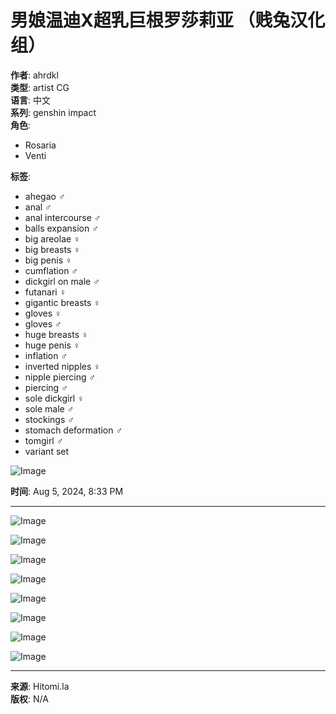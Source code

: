 # 男娘温迪X超乳巨根罗莎莉亚 （贱兔汉化组）

**作者**: ahrdkl  
**类型**: artist CG  
**语言**: 中文  
**系列**: genshin impact  
**角色**:  
- Rosaria  
- Venti  

**标签**:  
- ahegao ♂  
- anal ♂  
- anal intercourse ♂  
- balls expansion ♂  
- big areolae ♀  
- big breasts ♀  
- big penis ♀  
- cumflation ♂  
- dickgirl on male ♂  
- futanari ♀  
- gigantic breasts ♀  
- gloves ♀  
- gloves ♂  
- huge breasts ♀  
- huge penis ♀  
- inflation ♂  
- inverted nipples ♀  
- nipple piercing ♂  
- piercing ♂  
- sole dickgirl ♀  
- sole male ♂  
- stockings ♂  
- stomach deformation ♂  
- tomgirl ♂  
- variant set  

![Image](https://atn.hitomi.la/webpbigtn/6/62/33f802ed9074a834dae4f2a210ee5423c5192910d05488cc4ffc9a2c461d1626.webp)

**时间**: Aug 5, 2024, 8:33 PM  

---

![Image](https://atn.hitomi.la/webpsmallsmalltn/6/62/33f802ed9074a834dae4f2a210ee5423c5192910d05488cc4ffc9a2c461d1626.webp)

![Image](https://btn.hitomi.la/webpsmallsmalltn/2/99/b674d98119dc2bbbd364e9d0c0b6420990d52d60212cbd520109dbbd1d912992.webp)

![Image](https://atn.hitomi.la/webpsmallsmalltn/0/0b/b0a19622b950a809288d5c31b57253bc31ae0c1ffaeb4ae79ce0a9271d5770b0.webp)

![Image](https://btn.hitomi.la/webpsmallsmalltn/4/a5/26b2a1112e0b7bdb49f305d8340d313de2fdd0d7a98eed010132bef7db6eba54.webp)

![Image](https://atn.hitomi.la/webpsmallsmalltn/5/cc/a111e3cfc814af18ddb43741079891d8a793df79c9f4f5fcc1c3b9923c41dcc5.webp)

![Image](https://atn.hitomi.la/webpsmallsmalltn/2/5f/f591c3350ebdf711616606dd413a472a0c9afa311f040bbc825716ca895f45f2.webp)

![Image](https://atn.hitomi.la/webpsmallsmalltn/5/2e/e420231c1fbc499b56447eca9e8c862d3bac7f38e734f94f1fad9c08d4d722e5.webp)

![Image](https://btn.hitomi.la/webpsmallsmalltn/0/85/197622ac47ee64ad4d5f876037b65e4a29be127d7012643fda60ed6fbb2cb850.webp)

---

**来源**: Hitomi.la  
**版权**: N/A  
<!-- tcd_original_link https://hitomi.la/cg/%E7%94%B7%E5%A8%98%E6%B8%A9%E8%BF%AAx%E8%B6%85%E4%B9%B3%E5%B7%A8%E6%A0%B9%E7%BD%97%E8%8E%8E%E8%8E%89%E4%BA%9A-%EF%BC%88%E8%B4%B1%E5%85%94%E6%B1%89%E5%8C%96%E7%BB%84%EF%BC%89-%E4%B8%AD%E6%96%87-3012300.html -->
